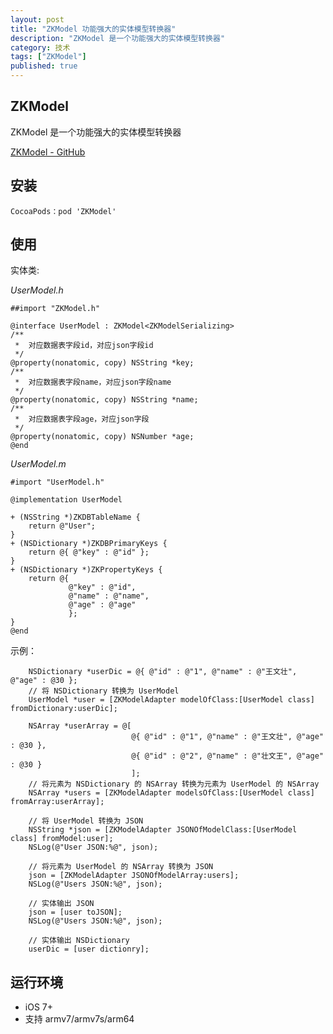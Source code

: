 ```yaml
---
layout: post
title: "ZKModel 功能强大的实体模型转换器"
description: "ZKModel 是一个功能强大的实体模型转换器"
category: 技术
tags: ["ZKModel"]
published: true
---
```


## ZKModel ##

ZKModel 是一个功能强大的实体模型转换器

[ZKModel - GitHub](https://github.com/WangWenzhuang/ZKModel)

## 安装 ##

<pre><code class="language-bash">CocoaPods：pod 'ZKModel'</code></pre>

## 使用 ##

实体类:

*UserModel.h*

<pre><code class="language-objectivec">##import "ZKModel.h"

@interface UserModel : ZKModel&lt;ZKModelSerializing&gt;
/**
 *  对应数据表字段id，对应json字段id
 */
@property(nonatomic, copy) NSString *key;
/**
 *  对应数据表字段name，对应json字段name
 */
@property(nonatomic, copy) NSString *name;
/**
 *  对应数据表字段age，对应json字段
 */
@property(nonatomic, copy) NSNumber *age;
@end</code></pre>

*UserModel.m*

<pre><code class="language-objectivec">#import "UserModel.h"

@implementation UserModel

+ (NSString *)ZKDBTableName {
    return @"User";
}
+ (NSDictionary *)ZKDBPrimaryKeys {
    return @{ @"key" : @"id" };
}
+ (NSDictionary *)ZKPropertyKeys {
    return @{
             @"key" : @"id",
             @"name" : @"name",
             @"age" : @"age"
             };
}
@end</code></pre>

示例：

<pre><code class="language-objectivec">    NSDictionary *userDic = @{ @"id" : @"1", @"name" : @"王文壮", @"age" : @30 };
    // 将 NSDictionary 转换为 UserModel
    UserModel *user = [ZKModelAdapter modelOfClass:[UserModel class] fromDictionary:userDic];

    NSArray *userArray = @[
                           @{ @"id" : @"1", @"name" : @"王文壮", @"age" : @30 },
                           @{ @"id" : @"2", @"name" : @"壮文王", @"age" : @30 }
                           ];
    // 将元素为 NSDictionary 的 NSArray 转换为元素为 UserModel 的 NSArray
    NSArray *users = [ZKModelAdapter modelsOfClass:[UserModel class] fromArray:userArray];

    // 将 UserModel 转换为 JSON
    NSString *json = [ZKModelAdapter JSONOfModelClass:[UserModel class] fromModel:user];
    NSLog(@"User JSON:%@", json);

    // 将元素为 UserModel 的 NSArray 转换为 JSON
    json = [ZKModelAdapter JSONOfModelArray:users];
    NSLog(@"Users JSON:%@", json);

    // 实体输出 JSON
    json = [user toJSON];
    NSLog(@"Users JSON:%@", json);

    // 实体输出 NSDictionary
    userDic = [user dictionry];</code></pre>

## 运行环境 ##

*	iOS 7+
*	支持 armv7/armv7s/arm64